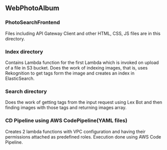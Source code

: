 ## WebPhotoAlbum

### PhotoSearchFrontend
Files including API Gateway Client and other HTML, CSS, JS files are in this directory.

### Index directory
Contains Lambda function for the first Lambda which is invoked on upload of a file in S3 bucket.
Does the work of indexing images, that is, uses Rekognition to get tags form the image and creates an index in ElasticSearch.

### Search directory
Does the work of getting tags from the input request using Lex Bot and then finding images with those tags and returning images array.

### CD Pipeline using AWS CodePipeline(YAML files)
Creates 2 lambda functions with VPC configuration and having their permissions attached as predefined roles.
Execution done using AWS Code Pipeline.
